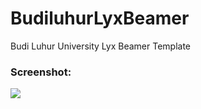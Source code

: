 # BudiluhurLyxBeamer
Budi Luhur University Lyx Beamer Template 

### Screenshot:
![](https://github.com/sitelmi/BudiluhurLyxBeamer/blob/master/Screenshot.jpg)
